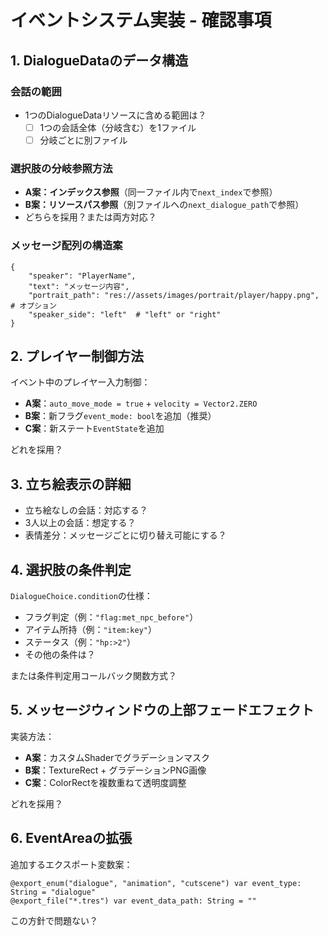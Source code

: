 # イベントシステム実装 - 確認事項

## 1. DialogueDataのデータ構造

### 会話の範囲
- 1つのDialogueDataリソースに含める範囲は？
  - [ ] 1つの会話全体（分岐含む）を1ファイル
  - [ ] 分岐ごとに別ファイル

### 選択肢の分岐参照方法
- **A案：インデックス参照**（同一ファイル内で`next_index`で参照）
- **B案：リソースパス参照**（別ファイルへの`next_dialogue_path`で参照）
- どちらを採用？または両方対応？

### メッセージ配列の構造案
```gdscript
{
    "speaker": "PlayerName",
    "text": "メッセージ内容",
    "portrait_path": "res://assets/images/portrait/player/happy.png",  # オプション
    "speaker_side": "left"  # "left" or "right"
}
```

## 2. プレイヤー制御方法

イベント中のプレイヤー入力制御：
- **A案**：`auto_move_mode = true` + `velocity = Vector2.ZERO`
- **B案**：新フラグ`event_mode: bool`を追加（推奨）
- **C案**：新ステート`EventState`を追加

どれを採用？

## 3. 立ち絵表示の詳細

- 立ち絵なしの会話：対応する？
- 3人以上の会話：想定する？
- 表情差分：メッセージごとに切り替え可能にする？

## 4. 選択肢の条件判定

`DialogueChoice.condition`の仕様：
- フラグ判定（例：`"flag:met_npc_before"`）
- アイテム所持（例：`"item:key"`）
- ステータス（例：`"hp:>2"`）
- その他の条件は？

または条件判定用コールバック関数方式？

## 5. メッセージウィンドウの上部フェードエフェクト

実装方法：
- **A案**：カスタムShaderでグラデーションマスク
- **B案**：TextureRect + グラデーションPNG画像
- **C案**：ColorRectを複数重ねて透明度調整

どれを採用？

## 6. EventAreaの拡張

追加するエクスポート変数案：
```gdscript
@export_enum("dialogue", "animation", "cutscene") var event_type: String = "dialogue"
@export_file("*.tres") var event_data_path: String = ""
```

この方針で問題ない？
